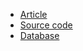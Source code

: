 
- [Article](https://medium.com/@3dvg/create-a-financial-database-using-python-and-sqlite3-d82a6392f675)
- [Source code](https://github.com/3dvg/finance_db/blob/master/database.py)
- [Database](https://www.dropbox.com/s/b3fxdvwxpreau9a/stocks_data.db?dl=0)